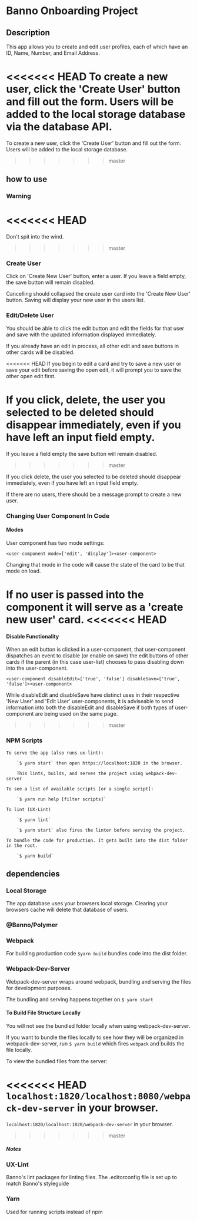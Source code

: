 # Banno Onboarding Project

## Description

This app allows you to create and edit user profiles, each of which have an ID, Name, Number, and Email Address.

<<<<<<< HEAD
To create a new user, click the 'Create User' button and fill out the form. Users will be added to the local storage database via the database API.
=======
To create a new user, click the 'Create User' button and fill out the form. Users will be added to the local storage database.
>>>>>>> master

## how to use

### Warning

<<<<<<< HEAD
=======
Don't spit into the wind.

>>>>>>> master
### Create User

Click on 'Create New User' button, enter a user. If you leave a field empty, the save button will remain disabled.

Cancelling should collapsed the create user card into the 'Create New User' button. Saving will display your new user in the users list.

### Edit/Delete User

You should be able to click the edit button and edit the fields for that user and save with the updated information displayed immediately.

If you already have an edit in process, all other edit and save buttons in other cards will be disabled.

<<<<<<< HEAD
If you begin to edit a card and try to save a new user or save your edit before saving the open edit, it will prompt you to save the other open edit first.

If you click, delete, the user you selected to be deleted should disappear immediately, even if you have left an input field empty.
=======
If you leave a field empty the save button will remain disabled.
>>>>>>> master

If you click delete, the user you selected to be deleted should disappear immediately, even if you have left an input field empty.

If there are no users, there should be a message prompt to create a new user.

### Changing User Component In Code

#### Modes

User component has two mode settings:

`<user-component mode=['edit', 'display']><user-component>`

Changing that mode in the code will cause the state of the card to be that mode on load.

If no user is passed into the component it will serve as a 'create new user' card.
<<<<<<< HEAD
=======

#### Disable Functionality

When an edit button is clicked in a user-component, that user-component dispatches an event to disable (or enable on save) the edit buttons of other cards if the parent (in this case user-list) chooses to pass disabling down into the user-component.

`<user-component disableEdit=['true', 'false'] disableSave=['true', 'false']><user-component>`

While disableEdit and disableSave have distinct uses in their respective 'New User' and 'Edit User' user-components, it is adviseable to send information into both the disableEdit and disableSave if both types of user-component are being used on the same page.
>>>>>>> master

### NPM Scripts

    To serve the app (also runs ux-lint):

        `$ yarn start` then open https://localhost:1820 in the browser.

        This lints, builds, and serves the project using webpack-dev-server

    To see a list of available scripts [or a single script]:

        `$ yarn run help [filter scripts]`

    To lint (UX-Lint)

        `$ yarn lint`

        `$ yarn start` also fires the linter before serving the project.

    To bundle the code for production. It gets built into the dist folder in the root.

        `$ yarn build`

## dependencies

### Local Storage

The app database uses your browsers local storage. Clearing your browsers cache will delete that database of users.

### @Banno/Polymer

### Webpack

For building production code `$yarn build` bundles code into the dist folder.

### Webpack-Dev-Server

Webpack-dev-server wraps around webpack, bundling and serving the files for development purposes.

The bundling and serving happens together on `$ yarn start`

#### To Build File Structure Locally

You will not see the bundled folder locally when using webpack-dev-server.

If you want to bundle the files locally to see how they will be organized in webpack-dev-server, run `$ yarn build` which fires `webpack` and builds the file locally.

To view the bundled files from the server:

<<<<<<< HEAD
`localhost:1820/localhost:8080/webpack-dev-server` in your browser.
=======
`localhost:1820/localhost:1820/webpack-dev-server` in your browser.
>>>>>>> master

##### Notes

### UX-Lint

Banno's lint packages for linting files. The .editorconfig file is set up to match Banno's styleguide

### Yarn

Used for running scripts instead of npm
